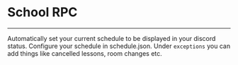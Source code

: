 # School RPC
---
Automatically set your current schedule to be displayed in your discord status.
Configure your schedule in schedule.json. Under ``exceptions`` you can add things like cancelled lessons,
room changes etc.
